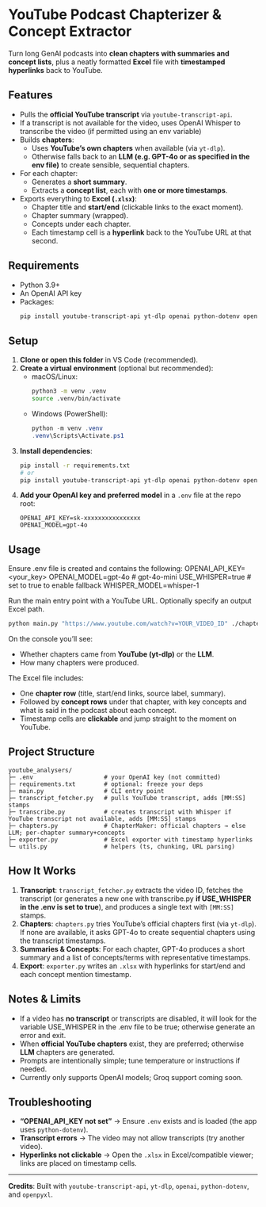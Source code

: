 # YouTube Podcast Chapterizer & Concept Extractor

Turn long GenAI podcasts into **clean chapters with summaries and concept lists**, plus a neatly formatted **Excel** file with **timestamped hyperlinks** back to YouTube.

## Features
- Pulls the **official YouTube transcript** via `youtube-transcript-api`.
- If a transcript is not available for the video, uses OpenAI Whisper to transcribe the video (if permitted using an env variable)
- Builds **chapters**:
  - Uses **YouTube’s own chapters** when available (via `yt-dlp`).
  - Otherwise falls back to an **LLM (e.g. GPT-4o or as specified in the env file)** to create sensible, sequential chapters.
- For each chapter:
  - Generates a **short summary**.
  - Extracts a **concept list**, each with **one or more timestamps**.
- Exports everything to **Excel (`.xlsx`)**:
  - Chapter title and **start/end** (clickable links to the exact moment).
  - Chapter summary (wrapped).
  - Concepts under each chapter.
  - Each timestamp cell is a **hyperlink** back to the YouTube URL at that second.

## Requirements
- Python 3.9+
- An OpenAI API key
- Packages:
  ```bash
  pip install youtube-transcript-api yt-dlp openai python-dotenv openpyxl
  ```

## Setup
1. **Clone or open this folder** in VS Code (recommended).
2. **Create a virtual environment** (optional but recommended):
   - macOS/Linux:
     ```bash
     python3 -m venv .venv
     source .venv/bin/activate
     ```
   - Windows (PowerShell):
     ```powershell
     python -m venv .venv
     .venv\Scripts\Activate.ps1
     ```
3. **Install dependencies**:
   ```bash
   pip install -r requirements.txt
   # or
   pip install youtube-transcript-api yt-dlp openai python-dotenv openpyxl
   ```
4. **Add your OpenAI key and preferred model** in a `.env` file at the repo root:
   ```env
   OPENAI_API_KEY=sk-xxxxxxxxxxxxxxxx
   OPENAI_MODEL=gpt-4o
   ```


## Usage
Ensure .env file is created and contains the following:
OPENAI_API_KEY=<your_key>
OPENAI_MODEL=gpt-4o              # gpt-4o-mini
USE_WHISPER=true                 # set to true to enable fallback
WHISPER_MODEL=whisper-1 

Run the main entry point with a YouTube URL. Optionally specify an output Excel path.

```bash
python main.py "https://www.youtube.com/watch?v=YOUR_VIDEO_ID" ./chapters.xlsx
```

On the console you’ll see:
- Whether chapters came from **YouTube (yt-dlp)** or the **LLM**.
- How many chapters were produced.

The Excel file includes:
- One **chapter row** (title, start/end links, source label, summary).
- Followed by **concept rows** under that chapter, with key concepts and what is said in the podcast about each concept.
- Timestamp cells are **clickable** and jump straight to the moment on YouTube.

## Project Structure
```
youtube_analysers/
├─ .env                    # your OpenAI key (not committed)
├─ requirements.txt        # optional: freeze your deps
├─ main.py                 # CLI entry point
├─ transcript_fetcher.py   # pulls YouTube transcript, adds [MM:SS] stamps
├─ transcribe.py           # creates transcript with Whisper if YouTube transcript not available, adds [MM:SS] stamps
├─ chapters.py             # ChapterMaker: official chapters → else LLM; per-chapter summary+concepts
├─ exporter.py             # Excel exporter with timestamp hyperlinks
└─ utils.py                # helpers (ts, chunking, URL parsing)
```

## How It Works
1. **Transcript**: `transcript_fetcher.py` extracts the video ID, fetches the transcript (or generates a new one with transcribe.py **if USE_WHISPER in the .env is set to true**), and produces a single text with `[MM:SS]` stamps.
2. **Chapters**: `chapters.py` tries YouTube’s official chapters first (via `yt-dlp`). If none are available, it asks GPT-4o to create sequential chapters using the transcript timestamps.
3. **Summaries & Concepts**: For each chapter, GPT-4o produces a short summary and a list of concepts/terms with representative timestamps.
4. **Export**: `exporter.py` writes an `.xlsx` with hyperlinks for start/end and each concept mention timestamp.

## Notes & Limits
- If a video has **no transcript** or transcripts are disabled, it will look for the variable USE_WHISPER in the .env file to be true; otherwise generate an error and exit.
- When **official YouTube chapters** exist, they are preferred; otherwise **LLM** chapters are generated.
- Prompts are intentionally simple; tune temperature or instructions if needed.
- Currently only supports OpenAI models; Groq support coming soon.

## Troubleshooting
- **“OPENAI_API_KEY not set”** → Ensure `.env` exists and is loaded (the app uses `python-dotenv`).
- **Transcript errors** → The video may not allow transcripts (try another video).
- **Hyperlinks not clickable** → Open the `.xlsx` in Excel/compatible viewer; links are placed on timestamp cells.

---

**Credits**: Built with `youtube-transcript-api`, `yt-dlp`, `openai`, `python-dotenv`, and `openpyxl`.
